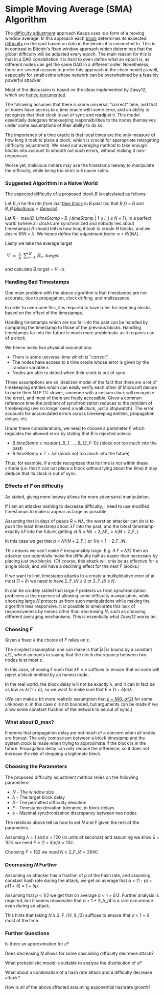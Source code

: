 # Simple Moving Average \(SMA\) Algorithm

The [difficulty adjustment](./#difficulty-adjustment) approach Kaspa uses is a form of a moving window average. In this approach each [block](../) determines its expected [difficulty](./) on the spot based on data in the blocks it is connected to. This is in contrast to Bitcoin's fixed window approach which determines that the global difficulty will be adjusted every epoch. The main reason for this is that in a DAG constellation it is hard to even define what an epoch is, as different nodes can get the same DAG in a different order. Nonetheless, there are several reasons to prefer this approach in the chain model as well, especially for small coins whose network can be overwhelmed by a feasibly powerful attacker.

Most of the discussion is based on the ideas implemented by Zawy12, which are [hence documented](https://github.com/zawy12/difficulty-algorithms/issues).

The following assumes that there is some universal "correct" time, and that all nodes have access to a time oracle with some error, and an ability to recognize that their clock is out of sync and readjust it. This model essentially delegates timekeeping responsibilities to the nodes themselves under some assumptions of their ability to do so.

The importance of a time oracle is that local times are the only measure of how long it took to place a block, which is crucial for appropriate retargeting \(difficulty adjustment\). We need our averaging method to take enough blocks into account to smooth out such errors, without making it non-responsive.

Worse yet, malicious miners may use the timestamp leeway to manipulate the difficulty, while being too strict will cause splits.

### Suggested Algorithm in a Naive World <a id="SMAAlgorithm-SuggestedAlgorithminaNaiveWorld"></a>

The expected difficulty of a proposed block _B_ is calculated as follows:

Let _B_\__n_ be the _nth_ _from last_ [blue block](../../consensus/blue-set/#blue-block) in _B.past_ \(so that _B_\_0 = _B_ and _B\_B._[_blueScore_](../../consensus/blue-score.md) = [_Genesis_](../genesis-block.md)\).

Let _R_ = max{_B\_i.timeStamp - B\_j.timeStamp_ \| 1 ≤ _i_, _j_ ≤ _N_ + 1}, in a perfect world \(where all clocks are synchronized and nobody lies about timestamps\) _R_ should tell us how long it took to create _N_ blocks, and we desire _R_/_N_ = _λ_. We hence define the _adjustment factor_ _α_ = _R_/\(_Nλ_\).

Lastly we take the average target

![](../../../.gitbook/assets/screen-shot-2020-07-18-at-21.43.38.png)

and calculate _B.target_ = _V_ ⋅ _α_.

### Handling Bad Timestamps <a id="SMAAlgorithm-HandlingBadTimestamps"></a>

One main problem with the above algorithm is that timestamps are not accurate, due to propagation, clock drifting, and malfeasance.

In order to overcome this, it is required to have rules for rejecting blocks based on the offset of the timestamps.

Handling timestamps which are too far into the past can be handled by comparing the timestamp to those of the previous blocks. Handling timestamps far into the future is much more problematic as it requires use of a clock.

We hence make two physical assumptions:

* There is some universal time which is "correct".
* The nodes have access to a time oracle whose error is given by the random variable _ε._
* Nodes are able to detect when their clock is out of sync.

These assumptions are an idealized model of the fact that there are a lot of timekeeping entities which can easily verify each other \(if Microsoft decide to make their NTP 1% slower, someone with a cesium clock will recognize the error\), and most of them are freely accessible. Given a common reference time the problem of synchronization reduces to the problem of timekeeping \(we no longer need a wall clock, just a stopwatch\). The error accounts for accumulated errors across timekeeping entities, propagation delays, etc.

Under these considerations, we need to choose a parameter _F_ which regulates the allowed error by stating that _B_ is rejected unless:

* _B.timeStamp_ ≥ _median_{_B\__1, ..., _B_\_{2_F_-1}} \(block not too much into the past\)
* _B.timeStamp_ ≤ _T_ + _λF_ \(block not too much into the future\)

Thus, for example, if a node recognizes that its time is not within these criteria \(i.e. that it can not place a block without lying about the time\) it may deduce that its clock is out of sync.

### Effects of _F_ on difficulty <a id="SMAAlgorithm-Effectsof2353d8fa-3e87-36c6-89e7-288814f9ed62\mathcal{F}ondifficulty"></a>

As stated, giving more leeway allows for more adversarial manipulation.

If I am an attacker wishing to decrease difficulty, I need to use modified timestamps to make _α_ appear as large as possible.

Assuming that in days of peace _R_ ≈ _Nλ_, the worst an attacker can do is to push the least timestamp about _λF_ into the past, and the latest timestamp exactly _λF_ into the future, getting at _R_ ≈ _Nλ_ + 2_λF_ = _λ_\(_N_ + 2_F_\).

In this case we get that _α_ ≈ _N_/\(_N_ + 2_F_\) or 1/_α_ ≈ 1 + 2_F_/_N_.

This means we can't make _F_ irresponsibly large. E.g. if _F_ = _N_/2 then an attacker can potentially make the difficulty half as easier than necessary by placing just two blocks. \(Of course, this attack will only be as effective for a single block, and will have a declining effect for the next _F_ blocks.\)

If we want to limit timestamp attacks to a create a multiplicative error of at most \(1 + _δ_\) we need to have 2_F_/_N_ ≤ _δ_ or 2_F_/_δ_ ≤ _N_.

In can be crudely stated that large _F_ protects us from synchronization problems at the expense of allowing some difficulty manipulation, while choosing large _N_ protects us from such manipulations while making the algorithm less responsive. It is possible to ameliorate this lack of responsiveness by means other than decreasing _N_, such as choosing different averaging mechanisms. This is essentially what Zawy12 works on.

### Choosing _F_ <a id="SMAAlgorithm-Choosing2353d8fa-3e87-36c6-89e7-288814f9ed62\mathcal{F}"></a>

Given a fixed _λ_ the choice of _F_ relies on _ε_.

The simplest assumption one can make is that \|_ε_\| is bound by a constant _e_/2, which amounts to saying that the clock discrepancy between two nodes is at most _ε_.

In this case, choosing _F_ such that _λF_ ≥ _e_ suffices to ensure that no node will reject a block emitted by an honest node.

In the real world, the block delay will not be exactly _λ_, and it can in fact be as low as _λ_/\(1 + _δ_\), so we want to make sure that _F_ ≥ \(1 + _δ_\)_e_/_λ_.

\(We can make a bit more realistic assumption that [_ε_ ~ _N_\(0, _σ_^2\)](https://en.wikipedia.org/wiki/Normal_distribution#Notation) for some unknown _σ_, in  this case _ε_ is not bounded, but arguments can be made if we allow some constant fraction of the network to be out of sync.\)

### What about _D_\_max? <a id="SMAAlgorithm-Whatabout2353d8fa-3e87-36c6-89e7-288814f9ed62D_{max}?"></a>

It seems that propagation delay are not much of a concern when all nodes are honest. The only comparison between a block timestamp and the system clock is made when trying to approximate if the block is in the future. Propagation delay can only reduce the difference, so it does not increase the risk of dropping a legitimate block.

### Choosing the Parameters <a id="SMAAlgorithm-ChoosingtheParameters"></a>

The proposed difficulty adjustment method relies on the following parameters:

* _N_  - The window size
* _λ_ - The target block delay
* _δ_ - The permitted difficulty deviation
* _F_ - Timestamp deviation tolerance, in block delays
* _e_ - Maximal synchronization discrepancy between two nodes

The relations above tell us how to set _N_ and _F_ given the rest of the parameters.

Assuming _λ_ = 1 and _e_ = 120 \(in units of seconds\) and assuming we allow _δ_ = 10% we need _F_ ≥ \(1 + _δ_\)_e_/_λ_ = 132.

Choosing _F_ = 132 we need _N_ ≥ 2_F_/_δ_ = 2640.

### Decreasing _N_ Further <a id="SMAAlgorithm-Decreasing2353d8fa-3e87-36c6-89e7-288814f9ed62NFurther"></a>

Assuming an attacker has a fraction of _p_ of the hash rate, and assuming constant hash rate during the attack, we get on average that _α_ = \(1 - _p_\) + _p_\(1 + _δ_\) = 1 + _δp_.

Assuming that _p_ &lt; 1/2 we get that on average _α_ &lt; 1 + _δ_/2. Further analysis is required, but it seams reasonable that _α_ &gt; 1 + 3_δ_/4 is a rare occurrence even during an attack.

This hints that taking _N_ ≥ 2_F_/\(4_δ_/3\) suffices to ensure that _α_ &lt; 1 + _δ_ most of the time.

### Further Questions <a id="SMAAlgorithm-FurtherQuestions"></a>

Is there an approximation for _e_?

Does decreasing _N_ allows for some cascading difficulty decrease attack?

What probabilistic model is suitable to analyze the distribution of _α_?

What about a combination of a hash rate attack and a difficulty decrease attack?

How is all of the above affected assuming exponential hashrate growth?

